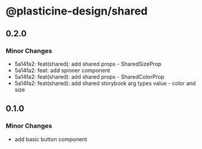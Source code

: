 # @plasticine-design/shared

## 0.2.0

### Minor Changes

- 5a14fa2: feat(shared): add shared props - SharedSizeProp
- 5a14fa2: feat: add spinner component
- 5a14fa2: feat(shared): add shared props - SharedColorProp
- 5a14fa2: feat(shared): add shared storybook arg types value - color and size

## 0.1.0

### Minor Changes

- add basic button component
